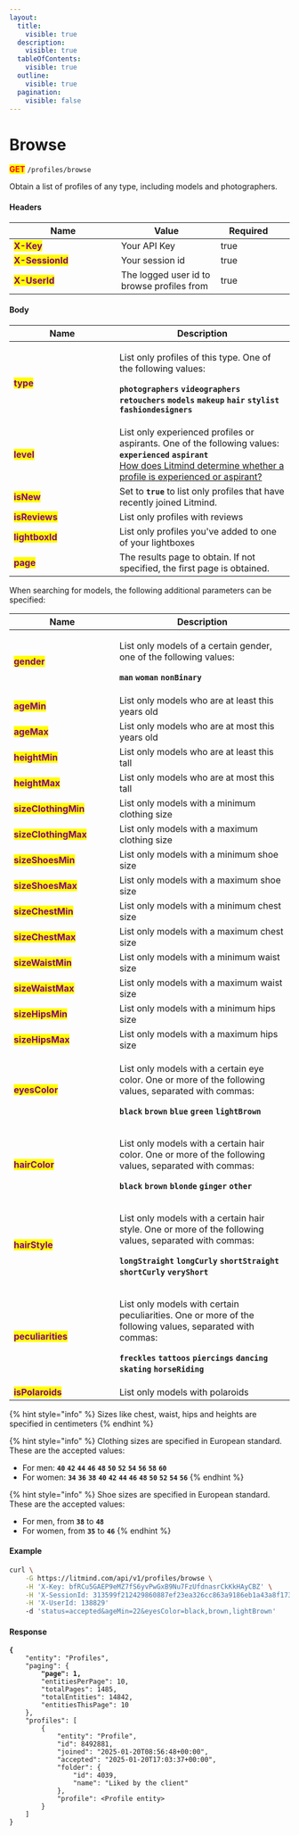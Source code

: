 ```yaml
---
layout:
  title:
    visible: true
  description:
    visible: true
  tableOfContents:
    visible: true
  outline:
    visible: true
  pagination:
    visible: false
---
```


# Browse

<mark style="color:red;">**GET**</mark> `/profiles/browse`

Obtain a list of profiles of any type, including models and photographers.

#### Headers

<table><thead><tr><th width="177">Name</th><th>Value</th><th width="100" data-type="checkbox">Required</th><th data-hidden></th></tr></thead><tbody><tr><td><mark style="color:purple;"><strong>X-Key</strong></mark></td><td>Your API Key</td><td>true</td><td></td></tr><tr><td><mark style="color:purple;"><strong>X-SessionId</strong></mark></td><td>Your session id</td><td>true</td><td></td></tr><tr><td><mark style="color:purple;"><strong>X-UserId</strong></mark></td><td>The logged user id to browse profiles from</td><td>true</td><td></td></tr></tbody></table>

#### Body

<table><thead><tr><th width="174">Name</th><th>Description</th></tr></thead><tbody><tr><td><mark style="color:purple;"><strong>type</strong></mark></td><td><p>List only profiles of this type. One of the following values:</p><p><strong><code>photographers</code></strong> <strong><code>videographers</code></strong> <strong><code>retouchers</code></strong> <strong><code>models</code></strong> <strong><code>makeup</code></strong> <strong><code>hair</code></strong> <strong><code>stylist</code></strong> <strong><code>fashiondesigners</code></strong></p></td></tr><tr><td><mark style="color:purple;"><strong>level</strong></mark></td><td>List only experienced profiles or aspirants. One of the following values: <strong><code>experienced</code></strong> <strong><code>aspirant</code></strong><br><a href="https://litmind.com/help/howDoWeAssignLevel">How does Litmind determine whether a profile is experienced or aspirant?</a></td></tr><tr><td><mark style="color:purple;"><strong>isNew</strong></mark></td><td>Set to <strong><code>true</code></strong> to list only profiles that have recently joined Litmind.</td></tr><tr><td><mark style="color:purple;"><strong>isReviews</strong></mark></td><td>List only profiles with reviews</td></tr><tr><td><mark style="color:purple;"><strong>lightboxId</strong></mark></td><td>List only profiles you've added to one of your lightboxes</td></tr><tr><td><mark style="color:purple;"><strong>page</strong></mark></td><td>The results page to obtain. If not specified, the first page is obtained.</td></tr></tbody></table>

When searching for models, the following additional parameters can be specified:

<table data-header-hidden><thead><tr><th width="174">Name</th><th>Description</th></tr></thead><tbody><tr><td><mark style="color:purple;"><strong>gender</strong></mark></td><td><p>List only models of a certain gender, one of the following values:</p><p><strong><code>man</code></strong> <strong><code>woman</code></strong> <strong><code>nonBinary</code></strong></p></td></tr><tr><td><mark style="color:purple;"><strong>ageMin</strong></mark></td><td>List only models who are at least this years old</td></tr><tr><td><mark style="color:purple;"><strong>ageMax</strong></mark></td><td>List only models who are at most this years old</td></tr><tr><td><mark style="color:purple;"><strong>heightMin</strong></mark></td><td>List only models who are at least this tall</td></tr><tr><td><mark style="color:purple;"><strong>heightMax</strong></mark></td><td>List only models who are at most this tall</td></tr><tr><td><mark style="color:purple;"><strong>sizeClothingMin</strong></mark></td><td>List only models with a minimum clothing size</td></tr><tr><td><mark style="color:purple;"><strong>sizeClothingMax</strong></mark></td><td>List only models with a maximum clothing size</td></tr><tr><td><mark style="color:purple;"><strong>sizeShoesMin</strong></mark></td><td>List only models with a minimum shoe size</td></tr><tr><td><mark style="color:purple;"><strong>sizeShoesMax</strong></mark></td><td>List only models with a maximum shoe size</td></tr><tr><td><mark style="color:purple;"><strong>sizeChestMin</strong></mark></td><td>List only models with a minimum chest size</td></tr><tr><td><mark style="color:purple;"><strong>sizeChestMax</strong></mark></td><td>List only models with a maximum chest size</td></tr><tr><td><mark style="color:purple;"><strong>sizeWaistMin</strong></mark></td><td>List only models with a minimum waist size</td></tr><tr><td><mark style="color:purple;"><strong>sizeWaistMax</strong></mark></td><td>List only models with a maximum waist size</td></tr><tr><td><mark style="color:purple;"><strong>sizeHipsMin</strong></mark></td><td>List only models with a minimum hips size</td></tr><tr><td><mark style="color:purple;"><strong>sizeHipsMax</strong></mark></td><td>List only models with a maximum hips size</td></tr><tr><td><mark style="color:purple;"><strong>eyesColor</strong></mark></td><td><p>List only models with a certain eye color. One or more of the following values, separated with commas:</p><p><strong><code>black</code></strong> <strong><code>brown</code></strong> <strong><code>blue</code></strong> <strong><code>green</code></strong> <strong><code>lightBrown</code></strong></p></td></tr><tr><td><mark style="color:purple;"><strong>hairColor</strong></mark></td><td><p>List only models with a certain hair color. One or more of the following values, separated with commas:</p><p><strong><code>black</code></strong> <strong><code>brown</code></strong> <strong><code>blonde</code></strong> <strong><code>ginger</code></strong> <strong><code>other</code></strong></p></td></tr><tr><td><mark style="color:purple;"><strong>hairStyle</strong></mark></td><td><p>List only models with a certain hair style. One or more of the following values, separated with commas:</p><p><strong><code>longStraight</code></strong> <strong><code>longCurly</code></strong> <strong><code>shortStraight</code></strong> <strong><code>shortCurly</code></strong> <strong><code>veryShort</code></strong></p></td></tr><tr><td><mark style="color:purple;"><strong>peculiarities</strong></mark></td><td><p>List only models with certain peculiarities. One or more of the following values, separated with commas:</p><p><strong><code>freckles</code></strong> <strong><code>tattoos</code></strong> <strong><code>piercings</code></strong> <strong><code>dancing</code></strong> <strong><code>skating</code></strong> <strong><code>horseRiding</code></strong></p></td></tr><tr><td><mark style="color:purple;"><strong>isPolaroids</strong></mark></td><td>List only models with polaroids</td></tr></tbody></table>

{% hint style="info" %}
Sizes like chest, waist, hips and heights are specified in centimeters
{% endhint %}

{% hint style="info" %}
Clothing sizes are specified in European standard. These are the accepted values:

* For men: **`40`** **`42`** **`44`** **`46`** **`48`** **`50`** **`52`** **`54`** **`56`** **`58`** **`60`**
* For women: **`34`** **`36`** **`38`** **`40`** **`42`** **`44`** **`46`** **`48`** **`50`** **`52`** **`54`** **`56`**
{% endhint %}

{% hint style="info" %}
Shoe sizes are specified in European standard. These are the accepted values:

* For men, from **`38`** to **`48`**
* For women, from **`35`** to **`46`**
{% endhint %}

#### Example

```bash
curl \
    -G https://litmind.com/api/v1/profiles/browse \
    -H 'X-Key: bfRCu5GAEP9eMZ7fS6yvPwGxB9Nu7FzUfdnasrCkKkHAyCBZ' \
    -H 'X-SessionId: 313599f212429860887ef23ea326cc863a9186eb1a43a8f1739a1815ebe2a588' \
    -H 'X-UserId: 138829'
    -d 'status=accepted&ageMin=22&eyesColor=black,brown,lightBrown'
```

#### Response

<pre class="language-json" data-full-width="false"><code class="lang-json"><strong>{
</strong>    "entity": "Profiles",
    "paging": {
<strong>        "page": 1,
</strong>        "entitiesPerPage": 10,
        "totalPages": 1485,
        "totalEntities": 14842,
        "entitiesThisPage": 10
    },
    "profiles": [
        {
            "entity": "Profile",
            "id": 8492881,
            "joined": "2025-01-20T08:56:48+00:00",
            "accepted": "2025-01-20T17:03:37+00:00",
            "folder": {
                "id": 4039,
                "name": "Liked by the client"
            },
            "profile": &#x3C;Profile entity>
        }
    ]
}
</code></pre>

